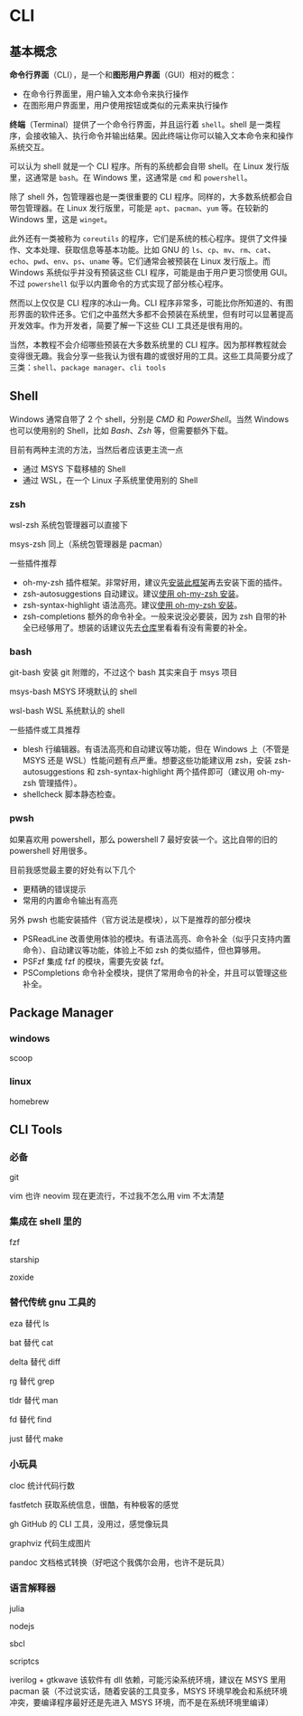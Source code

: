 <!-- TODO CLI-->
# CLI

## 基本概念

**命令行界面**（CLI），是一个和**图形用户界面**（GUI）相对的概念：

  - 在命令行界面里，用户输入文本命令来执行操作
  - 在图形用户界面里，用户使用按钮或类似的元素来执行操作

**终端**（Terminal）提供了一个命令行界面，并且运行着 `shell`。shell 是一类程序，会接收输入、执行命令并输出结果。因此终端让你可以输入文本命令来和操作系统交互。

可以认为 shell 就是一个 CLI 程序。所有的系统都会自带 shell。在 Linux 发行版里，这通常是 `bash`。在 Windows 里，这通常是 `cmd` 和 `powershell`。

除了 shell 外，包管理器也是一类很重要的 CLI 程序。同样的，大多数系统都会自带包管理器。在 Linux 发行版里，可能是 `apt`、`pacman`、`yum` 等。在较新的 Windows 里，这是 `winget`。

此外还有一类被称为 `coreutils` 的程序，它们是系统的核心程序。提供了文件操作、文本处理、获取信息等基本功能。比如 GNU 的 `ls`、`cp`、`mv`、`rm`、`cat`、`echo`、`pwd`、`env`、`ps`、`uname` 等。它们通常会被预装在 Linux 发行版上。而 Windows 系统似乎并没有预装这些 CLI 程序，可能是由于用户更习惯使用 GUI。不过 `powershell` 似乎以内置命令的方式实现了部分核心程序。

然而以上仅仅是 CLI 程序的冰山一角。CLI 程序非常多，可能比你所知道的、有图形界面的软件还多。它们之中虽然大多都不会预装在系统里，但有时可以显著提高开发效率。作为开发者，简要了解一下这些 CLI 工具还是很有用的。

当然，本教程不会介绍哪些预装在大多数系统里的 CLI 程序。因为那样教程就会变得很无趣。我会分享一些我认为很有趣的或很好用的工具。这些工具简要分成了三类：`shell`、`package manager`、`cli tools`

## Shell

Windows 通常自带了 2 个 shell，分别是 *CMD* 和 *PowerShell*。当然 Windows 也可以使用别的 Shell，比如 *Bash*、*Zsh* 等，但需要额外下载。

目前有两种主流的方法，当然后者应该更主流一点

  - 通过 MSYS 下载移植的 Shell
  - 通过 WSL，在一个 Linux 子系统里使用别的 Shell

### zsh

wsl-zsh 系统包管理器可以直接下

msys-zsh 同上（系统包管理器是 pacman）


一些插件推荐

  - oh-my-zsh 插件框架。非常好用，建议先[安装此框架](https://github.com/ohmyzsh/ohmyzsh/?tab=readme-ov-file#basic-installation)再去安装下面的插件。
  - zsh-autosuggestions 自动建议。建议[使用 oh-my-zsh 安装](https://github.com/zsh-users/zsh-autosuggestions/blob/master/INSTALL.md#oh-my-zsh)。
  - zsh-syntax-highlight 语法高亮。建议[使用 oh-my-zsh 安装](https://github.com/zsh-users/zsh-syntax-highlighting/blob/master/INSTALL.md#oh-my-zsh)。
  - zsh-completions 额外的命令补全。一般来说没必要装，因为 zsh 自带的补全已经够用了。想装的话建议先去[仓库](https://github.com/zsh-users/zsh-completions/tree/master/src)里看看有没有需要的补全。

### bash

git-bash 安装 git 附赠的，不过这个 bash 其实来自于 msys 项目

msys-bash MSYS 环境默认的 shell

wsl-bash WSL 系统默认的 shell

一些插件或工具推荐

  - blesh 行编辑器。有语法高亮和自动建议等功能，但在 Windows 上（不管是 MSYS 还是 WSL）性能问题有点严重。想要这些功能建议用 zsh，安装 zsh-autosuggestions 和 zsh-syntax-highlight 两个插件即可（建议用 oh-my-zsh 管理插件）。
  - shellcheck 脚本静态检查。

### pwsh

如果喜欢用 powershell，那么 powershell 7 最好安装一个。这比自带的旧的 powershell 好用很多。

目前我感觉最主要的好处有以下几个

  - 更精确的错误提示
  - 常用的内置命令输出有高亮

另外 pwsh 也能安装插件（官方说法是模块），以下是推荐的部分模块

  - PSReadLine 改善使用体验的模块。有语法高亮、命令补全（似乎只支持内置命令）、自动建议等功能，体验上不如 zsh 的类似插件，但也算够用。
  - PSFzf 集成 fzf 的模块，需要先安装 fzf。
  - PSCompletions 命令补全模块，提供了常用命令的补全，并且可以管理这些补全。

## Package Manager

### windows
scoop

### linux
homebrew

## CLI Tools

### 必备

git

vim 也许 neovim 现在更流行，不过我不怎么用 vim 不太清楚

### 集成在 shell 里的

fzf

starship

zoxide

### 替代传统 gnu 工具的

eza 替代 ls

bat 替代 cat

delta 替代 diff

rg 替代 grep

tldr 替代 man

fd 替代 find

just 替代 make

### 小玩具

cloc 统计代码行数

fastfetch 获取系统信息，很酷，有种极客的感觉

gh GitHub 的 CLI 工具，没用过，感觉像玩具

graphviz 代码生成图片

pandoc 文档格式转换（好吧这个我偶尔会用，也许不是玩具）

### 语言解释器

<!-- TODO 这个不应该出现在这里，过段时间删了 -->

julia

nodejs

sbcl

scriptcs

iverilog + gtkwave 该软件有 dll 依赖，可能污染系统环境，建议在 MSYS 里用 pacman 装（不过说实话，随着安装的工具变多，MSYS 环境早晚会和系统环境冲突，要编译程序最好还是先进入 MSYS 环境，而不是在系统环境里编译）